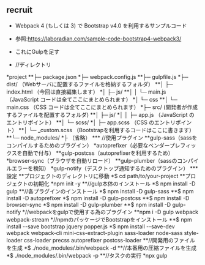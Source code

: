 ## recruit
* Webpack 4 (もしくは 3) で Bootstrap v4.0 を利用するサンプルコード
* 参照:https://laboradian.com/sample-code-bootstrap4-webpack3/
* これにGulpを足す

* //ディレクトリ

*project
**├─ package.json
*├─ webpack.config.js
**├─ gulpfile.js
*├─ dist/ （Webサーバに配置するファイルを格納するフォルダ）
**│    ├─ index.html （今回は直接編集します）
*│    ├─ js/
**│    │  └─ main.js （JavaScript コードは全てここにまとめられます）
*│    └─ css
**│       └─ main.css （CSS コードは全てここにまとめられます）
*├─ src/  (開発者が作成するファイルを配置するフォルダ)
**│    ├─ js/
*│    │  ├─ app.js （JavaScript のエントリポイント）
**│    └─ scss/
*│       ├─ app.scss （CSS のエントリポイント）
**│       └─ _custom.scss （Bootstrapを利用するコードはここに書きます）
**└─ node_modules/
*├
   （省略）
***   //使用プラグイン
**gulp-sass（sassをコンパイルするためのプラグイン）
*autoprefixer（必要なベンダープレフィックスを自動で付与）
**gulp-postcss（autoprefixerを利用するため）
*browser-sync（ブラウザを自動リロード）
**gulp-plumber（sassのコンパイルエラーを検知）
*gulp-notify（デスクトップ通知するためのプラグイン）
***  設定
**プロジェクトのディレクトリに移動
*$ cd path/to/your-project
**プロジェクトの初期化
*npm init -y
**//gulp本体のインストール
*$ npm install -D gulp
**//各プラグインのインストール
*$ npm install -D gulp-sass
**$ npm install -D autoprefixer
*$ npm install -D gulp-postcss
**$ npm install -D browser-sync
*$ npm install -D gulp-plumber
**$ npm install -D gulp-notify
*//webpackをgulpで使用する為のプラグイン
**npm i -D gulp webpack webpack-stream
*//npmのパッケージでBootstrapをインストール
**$ npm install --save bootstrap jquery popper.js
*$ npm install --save-dev webpack webpack-cli mini-css-extract-plugin sass-loader node-sass style-loader css-loader precss autoprefixer postcss-loader
**//開発用のファイルを生成
*$ ./node_modules/.bin/webpack -d
**//本番用の圧縮ファイルを生成
*$ ./node_modules/.bin/webpack -p
**//タスクの実行
*npx gulp
